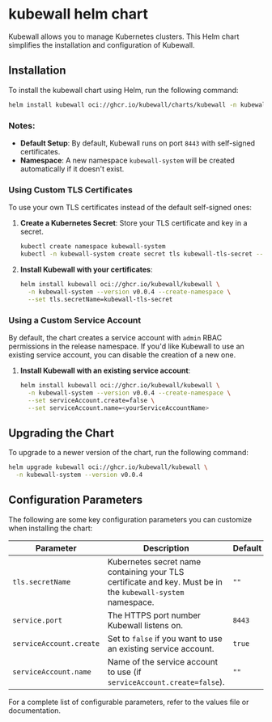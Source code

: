 # kubewall helm chart

Kubewall allows you to manage Kubernetes clusters. This Helm chart simplifies the installation and configuration of Kubewall.

## Installation

To install the kubewall chart using Helm, run the following command:

```bash
helm install kubewall oci://ghcr.io/kubewall/charts/kubewall -n kubewall-system --create-namespace
```

### Notes:

- **Default Setup**: By default, Kubewall runs on port `8443` with self-signed certificates.
- **Namespace**: A new namespace `kubewall-system` will be created automatically if it doesn't exist.

### Using Custom TLS Certificates

To use your own TLS certificates instead of the default self-signed ones:

1. **Create a Kubernetes Secret**: Store your TLS certificate and key in a secret.

   ```bash
   kubectl create namespace kubewall-system
   kubectl -n kubewall-system create secret tls kubewall-tls-secret --cert=tls.crt --key=tls.key
   ```

2. **Install Kubewall with your certificates**:

   ```bash
   helm install kubewall oci://ghcr.io/kubewall/kubewall \
     -n kubewall-system --version v0.0.4 --create-namespace \
     --set tls.secretName=kubewall-tls-secret
   ```

### Using a Custom Service Account

By default, the chart creates a service account with `admin` RBAC permissions in the release namespace. If you'd like Kubewall to use an existing service account, you can disable the creation of a new one.

1. **Install Kubewall with an existing service account**:

   ```bash
   helm install kubewall oci://ghcr.io/kubewall/kubewall \
     -n kubewall-system --version v0.0.4 --create-namespace \
     --set serviceAccount.create=false \
     --set serviceAccount.name=<yourServiceAccountName>
   ```

## Upgrading the Chart

To upgrade to a newer version of the chart, run the following command:

```bash
helm upgrade kubewall oci://ghcr.io/kubewall/kubewall \
  -n kubewall-system --version v0.0.4
```

## Configuration Parameters

The following are some key configuration parameters you can customize when installing the chart:

| Parameter               | Description                                                                                       | Default  |
|-------------------------|---------------------------------------------------------------------------------------------------|----------|
| `tls.secretName`         | Kubernetes secret name containing your TLS certificate and key. Must be in the `kubewall-system` namespace. | `""`     |
| `service.port`           | The HTTPS port number Kubewall listens on.                                                        | `8443`   |
| `serviceAccount.create`  | Set to `false` if you want to use an existing service account.                                     | `true`   |
| `serviceAccount.name`    | Name of the service account to use (if `serviceAccount.create=false`).                            | `""`     |

For a complete list of configurable parameters, refer to the values file or documentation.
